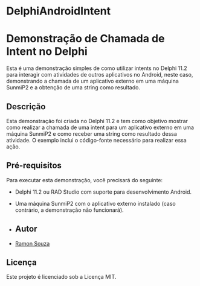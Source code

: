 # DelphiAndroidIntent
# Demonstração de Chamada de Intent no Delphi

Esta é uma demonstração simples de como utilizar intents no Delphi 11.2 para interagir com atividades de outros aplicativos no Android, neste caso, demonstrando a chamada de um aplicativo externo em uma máquina SunmiP2 e a obtenção de uma string como resultado.

## Descrição

Esta demonstração foi criada no Delphi 11.2 e tem como objetivo mostrar como realizar a chamada de uma intent para um aplicativo externo em uma máquina SunmiP2 e como receber uma string como resultado dessa atividade. O exemplo inclui o código-fonte necessário para realizar essa ação.

## Pré-requisitos

Para executar esta demonstração, você precisará do seguinte:

- Delphi 11.2 ou RAD Studio com suporte para desenvolvimento Android.
- Uma máquina SunmiP2 com o aplicativo externo instalado (caso contrário, a demonstração não funcionará).

- ## Autor

- [Ramon Souza](https://github.com/RamonSouza96) 

## Licença

Este projeto é licenciado sob a Licença MIT.
